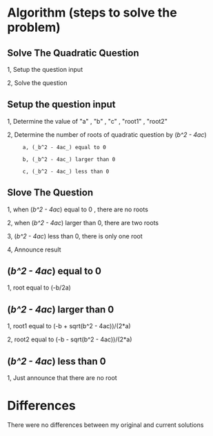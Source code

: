 # Algorithm (steps to solve the problem)
## Solve The Quadratic Question

1, Setup the question input

2, Solve the question

## Setup the question input

1, Determine the value of "a" , "b" , "c" , "root1" , "root2"

2, Determine the number of roots of quadratic question by (_b^2 - 4ac_)

         a, (_b^2 - 4ac_) equal to 0
         
         b, (_b^2 - 4ac_) larger than 0
         
         c, (_b^2 - 4ac_) less than 0
         
## Slove The Question

1, when (_b^2 - 4ac_) equal to 0 , there are no roots

2, when (_b^2 - 4ac_) larger than 0, there are two roots

3, (_b^2 - 4ac_) less than 0, there is only one root

4, Announce result

## (_b^2 - 4ac_) equal to 0

1, root equal to (-b/2a)

## (_b^2 - 4ac_) larger than 0

1, root1 equal to (-b + sqrt(b^2 - 4ac))/(2*a)

2, root2 equal to (-b - sqrt(b^2 - 4ac))/(2*a)

## (_b^2 - 4ac_) less than 0

1, Just announce that there are no root
# Differences
There were no differences between my original and current solutions